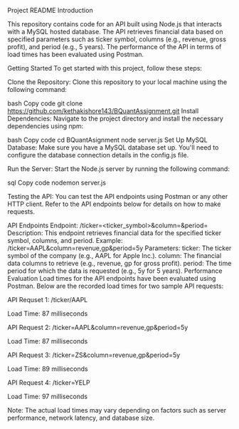 Project README
Introduction

This repository contains code for an API built using Node.js that interacts with a MySQL hosted database.
The API retrieves financial data based on specified parameters such as ticker symbol, columns (e.g., revenue, gross profit), and period (e.g., 5 years). 
The performance of the API in terms of load times has been evaluated using Postman.


Getting Started
To get started with this project, follow these steps:

Clone the Repository: Clone this repository to your local machine using the following command:

bash
Copy code
git clone https://github.com/kethakishore143/BQuantAssignment.git
Install Dependencies: Navigate to the project directory and install the necessary dependencies using npm:

bash
Copy code
cd BQuantAsignment
node server.js
Set Up MySQL Database: Make sure you have a MySQL database set up. You'll need to configure the database connection details in the config.js file.

Run the Server: Start the Node.js server by running the following command:

sql
Copy code
nodemon server.js




Testing the API: You can test the API endpoints using Postman or any other HTTP client. Refer to the API endpoints below for details on how to make requests.

API Endpoints
Endpoint: /ticker=<ticker_symbol>&column=<columns>&period=<period>
Description: This endpoint retrieves financial data for the specified ticker symbol, columns, and period.
Example: /ticker=AAPL&column=revenue,gp&period=5y
Parameters:
ticker: The ticker symbol of the company (e.g., AAPL for Apple Inc.).
column: The financial data columns to retrieve (e.g., revenue, gp for gross profit).
period: The time period for which the data is requested (e.g., 5y for 5 years).
Performance Evaluation
Load times for the API endpoints have been evaluated using Postman. Below are the recorded load times for two sample API requests:

API Requset 1: /ticker/AAPL

Load Time: 87 milliseconds

API Request 2: /ticker=AAPL&column=revenue,gp&period=5y

Load Time: 87 milliseconds

API Request 3: /ticker=ZS&column=revenue,gp&period=5y

Load Time: 89 milliseconds

API Request 4: /ticker=YELP

Load Time: 97 milliseconds

Note: The actual load times may vary depending on factors such as server performance, network latency, and database size.
